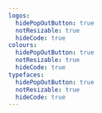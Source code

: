 ```yaml
---
logos:
  hidePopOutButton: true
  notResizable: true
  hideCode: true
colours:
  hidePopOutButton: true
  notResizable: true
  hideCode: true
typefaces:
  hidePopOutButton: true
  notResizable: true
  hideCode: true
---
```

